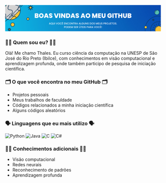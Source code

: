 <img src="imagens/banner_boas_vindas.png" alt="My cool logo"/>

### :man_technologist: Quem sou eu? :man_technologist:
Olá! Me chamo Thales. Eu curso ciência da computação na UNESP de São José do Rio Preto (Ibilce), com conhecimentos em visão computacional e aprendizagem profunda, onde também participo de pesquisa de iniciação científica.

###  :card_index_dividers: O que você encontra no meu GitHub :card_index_dividers:
- Projetos pessoais
- Meus trabalhos de faculdade
- Códigos relacionados a minha iniciação científica
- Alguns códigos aleatórios

### :speaking_head: Linguagens que eu mais utilizo :speaking_head:
![Python](https://img.shields.io/badge/python-3670A0?logo=python&logoColor=ffdd54) ![Java](https://img.shields.io/badge/java-%23ED8B00.svg?logo=java&logoColor=white) ![C](https://img.shields.io/badge/c-%2300599C.svg?logo=c&logoColor=white) ![C#](https://img.shields.io/badge/c%23-%23239120.svg?logo=c-sharp&logoColor=white)

### :man_scientist: Conhecimentos adicionais :man_scientist:
- Visão computacional
- Redes neurais
- Reconhecimento de padrões
- Aprendizagem profunda
